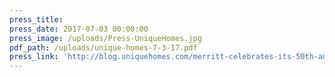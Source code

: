 ```yaml
---
press_title:
press_date: 2017-07-03 00:00:00
press_image: /uploads/Press-UniqueHomes.jpg
pdf_path: /uploads/unique-homes-7-3-17.pdf
press_link: 'http://blog.uniquehomes.com/merritt-celebrates-its-50th-anniversary/'
---
```

